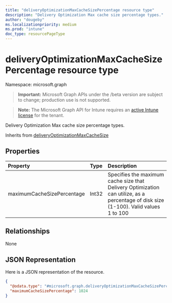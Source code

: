 ```yaml
---
title: "deliveryOptimizationMaxCacheSizePercentage resource type"
description: "Delivery Optimization Max cache size percentage types."
author: "dougeby"
ms.localizationpriority: medium
ms.prod: "intune"
doc_type: resourcePageType
---
```


# deliveryOptimizationMaxCacheSizePercentage resource type

Namespace: microsoft.graph

> **Important:** Microsoft Graph APIs under the /beta version are subject to change; production use is not supported.

> **Note:** The Microsoft Graph API for Intune requires an [active Intune license](https://go.microsoft.com/fwlink/?linkid=839381) for the tenant.

Delivery Optimization Max cache size percentage types.


Inherits from [deliveryOptimizationMaxCacheSize](../resources/intune-deviceconfig-deliveryoptimizationmaxcachesize.md)

## Properties
|Property|Type|Description|
|:---|:---|:---|
|maximumCacheSizePercentage|Int32|Specifies the maximum cache size that Delivery Optimization can utilize, as a percentage of disk size (1-100). Valid values 1 to 100|

## Relationships
None

## JSON Representation
Here is a JSON representation of the resource.
<!-- {
  "blockType": "resource",
  "@odata.type": "microsoft.graph.deliveryOptimizationMaxCacheSizePercentage"
}
-->
``` json
{
  "@odata.type": "#microsoft.graph.deliveryOptimizationMaxCacheSizePercentage",
  "maximumCacheSizePercentage": 1024
}
```



